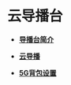 # 云导播台<a name="live_01_0027"></a>

-   **[导播台简介](导播台简介.md)**  

-   **[云导播](云导播.md)**  

-   **[5G背包设置](5G背包设置.md)**  


